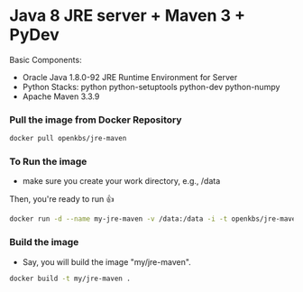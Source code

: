 # Java 8 JRE server + Maven 3 + PyDev

Basic Components:

 * Oracle Java 1.8.0-92 JRE Runtime Environment for Server
 * Python Stacks: python python-setuptools python-dev python-numpy
 * Apache Maven 3.3.9


### Pull the image from Docker Repository


```bash
docker pull openkbs/jre-maven
```

### To Run the image

- make sure you create your work directory, e.g., /data

Then, you're ready to run :+1:

```bash
docker run -d --name my-jre-maven -v /data:/data -i -t openkbs/jre-maven
```
### Build the image
- Say, you will build the image "my/jre-maven".

```bash
docker build -t my/jre-maven .
```
